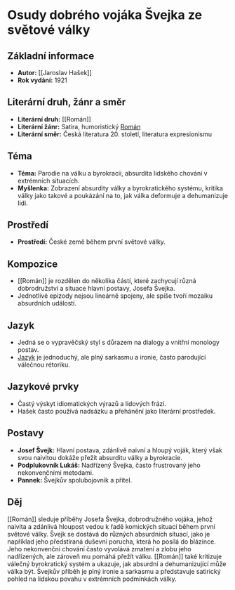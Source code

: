 # Osudy dobrého vojáka Švejka ze světové války

## Základní informace

- **Autor:** [[Jaroslav Hašek]]
- **Rok vydání:** 1921

## Literární druh, žánr a směr 

- **Literární druh:** [[Román]]
- **Literární žánr:** Satira, humoristický [Román](Román.md)
- **Literární směr:** Česká literatura 20. století, literatura expresionismu

## Téma 

- **Téma:** Parodie na válku a byrokracii, absurdita lidského chování v extrémních situacích.
- **Myšlenka:** Zobrazení absurdity války a byrokratického systému, kritika války jako takové a poukázání na to, jak válka deformuje a dehumanizuje lidi.

## Prostředí 

- **Prostředí:** České země během první světové války.

## Kompozice 

- [[Román]] je rozdělen do několika částí, které zachycují různá dobrodružství a situace hlavní postavy, Josefa Švejka.
- Jednotlivé epizody nejsou lineárně spojeny, ale spíše tvoří mozaiku absurdních událostí.

## Jazyk 

- Jedná se o vypravěčský styl s důrazem na dialogy a vnitřní monology postav.
- [Jazyk](Jazyk.md) je jednoduchý, ale plný sarkasmu a ironie, často parodující válečnou rétoriku.

## Jazykové prvky 

- Častý výskyt idiomatických výrazů a lidových frází.
- Hašek často používá nadsázku a přehánění jako literární prostředek.

## Postavy 

- **Josef Švejk:** Hlavní postava, zdánlivě naivní a hloupý voják, který však svou naivitou dokáže přežít absurditu války a byrokracie.
- **Podplukovník Lukáš:** Nadřízený Švejka, často frustrovaný jeho nekonvenčními metodami.
- **Pannek:** Švejkův spolubojovník a přítel.

## Děj

[[Román]] sleduje příběhy Josefa Švejka, dobrodružného vojáka, jehož naivita a zdánlivá hloupost vedou k řadě komických situací během první světové války. Švejk se dostává do různých absurdních situací, jako je například jeho předstíraná duševní porucha, která ho posílá do blázince. Jeho nekonvenční chování často vyvolává zmatení a zlobu jeho nadřízených, ale zároveň mu pomáhá přežít válku. [[Román]] také kritizuje válečný byrokratický systém a ukazuje, jak absurdní a dehumanizující může válka být. Švejkův příběh je plný ironie a sarkasmu a představuje satirický pohled na lidskou povahu v extrémních podmínkách války.